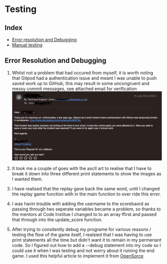 # Testing

## Index

 * [Error resolution and Debugging](#error-resolution-and-debugging)
 * [Manual testing](#manual-testing)
 
  ## Error Resolution and Debugging 
1. Whilst not a problem that had occured from myself, it is worth noting that Gitpod had a authentication issue and meant I was unable to push saved work up to GitHub, this may result in some uncongruent and messy commit messages, see attached email for verification ![Gitpod auth error](../documentation/error_resolution_pics/Gitpod_authentication_error.png "Gitpod auth error picture")

2. It took me a couple of goes with the ascII art to realise that I have to break it down into three different print statements to show the images as I wanted them.

3. I have realised that the replay gave back the same word, until I changed the replay game function with in the main function to over ride this error. 

4. I was havin trouble with adding the username to the scorebaord as passing through two seperate variables became a problem, so thanks to the mentors at Code Institue I changed to to an array ffirst and passed that through into the update_score function. 

5. After trying to consitently debug my programe for various reasons / testing the flow of the game itself, I realsied that I was having to use print statements all the time but didn't want it to remain in my permenant code. So I figured out how to add a --debug statement into my code so I could use it when I was testing and not worry about it ruining the end game. I used this helpful article to implement it from [OpenSorce](https://opensourceoptions.com/blog/how-to-pass-arguments-to-a-python-script-from-the-command-line/#:~:text=In%20Python%2C%20arguments%20are%20passed,used%20to%20parse%20named%20arguments)




